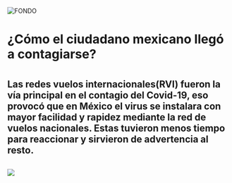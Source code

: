 ![FONDO](https://user-images.githubusercontent.com/69493426/90207480-feab3280-ddab-11ea-8438-04788826a472.png) 
     
 <h1>¿Cómo el ciudadano mexicano llegó a contagiarse?<h1> 
        <h2>Las redes vuelos internacionales(RVI) fueron la vía principal en el contagio del Covid-19, eso provocó que en México el virus se instalara con mayor facilidad y rapidez            mediante la red de vuelos nacionales. Estas tuvieron menos tiempo para reaccionar y sirvieron de advertencia al resto.<h2>
 
 ![](https://user-images.githubusercontent.com/69493426/90212352-bba38c00-ddb8-11ea-9545-54715fe19911.gif)

  
        




